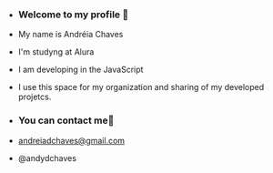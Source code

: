 - ### Welcome to my profile 🫶

- My name is Andréia Chaves

- I'm studyng at Alura
- I am developing in the JavaScript
- I use this space for my organization and sharing of my developed projetcs.
- ### You can contact me📧
- andreiadchaves@gmail.com
- @andydchaves
